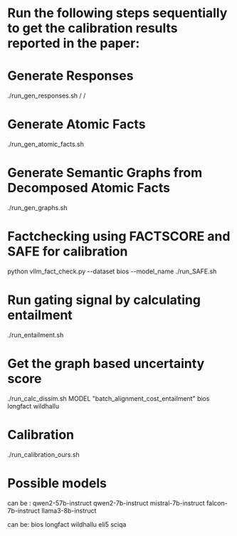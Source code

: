 # Run the following steps sequentially to get the calibration results reported in the paper:

# Generate Responses
./run_gen_responses.sh /<model/> /<dataset/>

# Generate Atomic Facts
./run_gen_atomic_facts.sh <model> <dataset>

# Generate Semantic Graphs from Decomposed Atomic Facts
./run_gen_graphs.sh <model> <dataset>

# Factchecking using FACTSCORE and SAFE for calibration
python vllm_fact_check.py --dataset bios --model_name <model>
./run_SAFE.sh <model> <dataset>

# Run gating signal by calculating entailment 
./run_entailment.sh <model> <dataset>

# Get the graph based uncertainty score
./run_calc_dissim.sh MODEL "batch_alignment_cost_entailment" bios longfact wildhallu


# Calibration 
./run_calibration_ours.sh <model> <dataset>

# Possible models
<model> can be :
qwen2-57b-instruct
qwen2-7b-instruct
mistral-7b-instruct
falcon-7b-instruct
llama3-8b-instruct

<dataset> can be:
bios
longfact
wildhallu
eli5
sciqa

